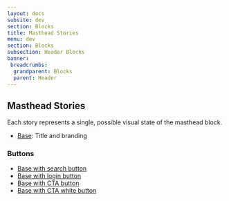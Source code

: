 ```yaml
---
layout: docs
subsite: dev
section: Blocks
title: Masthead Stories
menu: dev
section: Blocks
subsection: Header Blocks
banner:
 breadcrumbs:
  grandparent: Blocks
  parent: Header
---
```


## Masthead Stories

Each story represents a single, possible visual state of the masthead block.

- [Base](base/): Title and branding

### Buttons

- [Base with search button](search/)
- [Base with login button](login/)
- [Base with CTA button](cta/)
- [Base with CTA white button](cta-white/)
